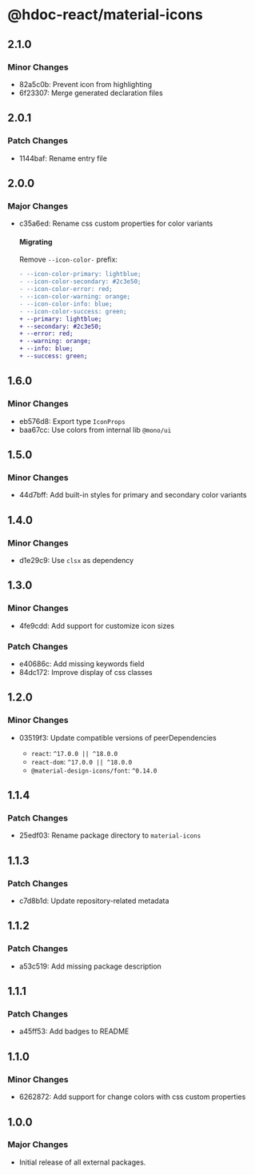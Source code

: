 # @hdoc-react/material-icons

## 2.1.0

### Minor Changes

- 82a5c0b: Prevent icon from highlighting
- 6f23307: Merge generated declaration files

## 2.0.1

### Patch Changes

- 1144baf: Rename entry file

## 2.0.0

### Major Changes

- c35a6ed: Rename css custom properties for color variants

  #### Migrating

  Remove `--icon-color-` prefix:

  ```diff
  - --icon-color-primary: lightblue;
  - --icon-color-secondary: #2c3e50;
  - --icon-color-error: red;
  - --icon-color-warning: orange;
  - --icon-color-info: blue;
  - --icon-color-success: green;
  + --primary: lightblue;
  + --secondary: #2c3e50;
  + --error: red;
  + --warning: orange;
  + --info: blue;
  + --success: green;
  ```

## 1.6.0

### Minor Changes

- eb576d8: Export type `IconProps`
- baa67cc: Use colors from internal lib `@mono/ui`

## 1.5.0

### Minor Changes

- 44d7bff: Add built-in styles for primary and secondary color variants

## 1.4.0

### Minor Changes

- d1e29c9: Use `clsx` as dependency

## 1.3.0

### Minor Changes

- 4fe9cdd: Add support for customize icon sizes

### Patch Changes

- e40686c: Add missing keywords field
- 84dc172: Improve display of css classes

## 1.2.0

### Minor Changes

- 03519f3: Update compatible versions of peerDependencies

  - `react`: `^17.0.0 || ^18.0.0`
  - `react-dom`: `^17.0.0 || ^18.0.0`
  - `@material-design-icons/font`: `^0.14.0`

## 1.1.4

### Patch Changes

- 25edf03: Rename package directory to `material-icons`

## 1.1.3

### Patch Changes

- c7d8b1d: Update repository-related metadata

## 1.1.2

### Patch Changes

- a53c519: Add missing package description

## 1.1.1

### Patch Changes

- a45ff53: Add badges to README

## 1.1.0

### Minor Changes

- 6262872: Add support for change colors with css custom properties

## 1.0.0

### Major Changes

- Initial release of all external packages.
